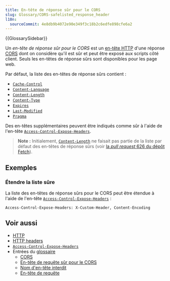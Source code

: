 ```yaml
---
title: En-tête de réponse sûr pour le CORS
slug: Glossary/CORS-safelisted_response_header
l10n:
  sourceCommit: 4e8db9b4072e90e349f3c18b2c6edfe898cfe6a2
---
```


{{GlossarySidebar}}

Un _en-tête de réponse sûr pour le CORS_ est un [en-tête HTTP](/fr/docs/Web/HTTP/Headers) d'une réponse [CORS](/fr/docs/Web/HTTP/CORS) dont on considère qu'il est sûr et peut être exposé aux scripts côté client. Seuls les en-têtes de réponse sûrs sont disponibles pour les page web.

Par défaut, la liste des en-têtes de réponse sûrs contient&nbsp;:

- [`Cache-Control`](/fr/docs/Web/HTTP/Headers/Cache-Control)
- [`Content-Language`](/fr/docs/Web/HTTP/Headers/Content-Language)
- [`Content-Length`](/fr/docs/Web/HTTP/Headers/Content-Length)
- [`Content-Type`](/fr/docs/Web/HTTP/Headers/Content-Type)
- [`Expires`](/fr/docs/Web/HTTP/Headers/Expires)
- [`Last-Modified`](/fr/docs/Web/HTTP/Headers/Last-Modified)
- [`Pragma`](/fr/docs/Web/HTTP/Headers/Pragma)

Des en-têtes supplémentaires peuvent être indiqués comme sûr à l'aide de l'en-tête [`Access-Control-Expose-Headers`](/fr/docs/Web/HTTP/Headers/Access-Control-Expose-Headers).

> **Note :** Initialement, [`Content-Length`](/fr/docs/Web/HTTP/Headers/Content-Length) ne faisait pas partie de la liste par défaut des en-têtes de réponse sûrs (voir [la <i lang="en">pull request</i> 626 du dépôt Fetch](https://github.com/whatwg/fetch/pull/626)).

## Exemples

### Étendre la liste sûre

La liste des en-têtes de réponse sûrs pour le CORS peut être étendue à l'aide de l'en-tête [`Access-Control-Expose-Headers`](/fr/docs/Web/HTTP/Headers/Access-Control-Expose-Headers)&nbsp;:

```http
Access-Control-Expose-Headers: X-Custom-Header, Content-Encoding
```

## Voir aussi

- [HTTP](/fr/docs/Web/HTTP)
- [HTTP headers](/fr/docs/Web/HTTP/Headers)
- [`Access-Control-Expose-Headers`](/fr/docs/Web/HTTP/Headers/Access-Control-Expose-Headers)
- Entrées du [glossaire](/fr/docs/Glossary)
  - [CORS](/fr/docs/Glossary/CORS)
  - [En-tête de requête sûr pour le CORS](/fr/docs/Glossary/CORS-safelisted_request_header)
  - [Nom d'en-tête interdit](/fr/docs/Glossary/Forbidden_header_name)
  - [En-tête de requête](/fr/docs/Glossary/Request_header)
